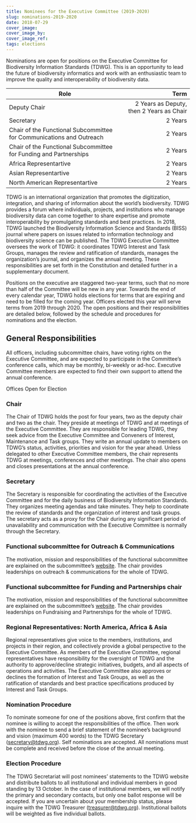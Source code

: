 ```yaml
---
title: Nominees for the Executive Committee (2019-2020)
slug: nominations-2019-2020
date: 2018-07-29
cover_image: 
cover_image_by: 
cover_image_ref: 
tags: elections
---
```


Nominations are open for positions on the Executive Committee for Biodiversity Information Standards (TDWG). 
This is an opportunity to lead the future of biodiversity informatics and work with an enthusiastic team to improve the quality and interoperability of biodiversity data.

| Role        | Term           | 
| ------------- |-------------:|
| Deputy Chair | 2 Years as Deputy, then 2 Years as Chair |
| Secretary | 2 Years      |
| Chair of the Functional Subcommittee for Communications and Outreach | 2 Years |
| Chair of the Functional Subcommittee for Funding and Partnerships | 2 Years |
| Africa Representartive | 2 Years |
| Asian Representartive | 2 Years |
| North American Representartive | 2 Years |

TDWG is an international organization that promotes the digitization, integration, and sharing of information about the world’s biodiversity. TDWG provides a forum where individuals, projects, and institutions who manage biodiversity data can come together to share expertise and promote interoperability by promulgating standards and best practices. In 2018, TDWG launched the Biodiversity Information Science and Standards (BISS) journal where papers on issues related to information technology and biodiversity science can be published. The TDWG Executive Committee oversees the work of TDWG: it coordinates TDWG Interest and Task Groups, manages the review and ratification of standards, manages the organization’s journal, and organizes the annual meeting. These responsibilities are set forth in the Constitution and detailed further in a supplementary document. 

Positions on the executive are staggered two-year terms, such that no more than half of the Committee will be new in any year. Towards the end of every calendar year, TDWG holds elections for terms that are expiring and need to be filled for the coming year. Officers elected this year will serve terms from 2019 through 2020. The open positions and their responsibilities are detailed below, followed by the schedule and procedures for nominations and the election.

## General Responsibilities
All officers, including subcommittee chairs, have voting rights on the Executive Committee, and are expected to participate in the Committee’s conference calls, which may be monthly, bi-weekly or ad-hoc. Executive Committee members are expected to find their own support to attend the annual conference.

Offices Open for Election

### Chair
The Chair of TDWG holds the post for four years, two as the deputy chair and two as the chair. They preside at meetings of TDWG and at meetings of the Executive Committee. They are responsible for leading TDWG, they seek advice from the Executive Committee and Conveners of Interest, Maintenance and Task groups. They write an annual update to members on TDWG’s status, activities, priorities and vision for the year ahead.
Unless delegated to other Executive Committee members, the chair represents TDWG at  meetings, conferences and other meetings. The chair also opens and closes presentations at the annual conference.

### Secretary
The Secretary is responsible for coordinating the activities of the Executive Committee and for the daily business of Biodiversity Information Standards. They organizes meeting agendas and take minutes. They help to coordinate the review of standards and the organization of interest and task groups. The secretary acts as a proxy for the Chair during any significant period of unavailability and communication with the Executive Committee is normally through the Secretary.

### Functional subcommittee for Outreach & Communications
The motivation, mission and responsibilities of the functional subcommittee are explained on the subcommittee’s [website](https://www.tdwg.org/about/committees/outreach/). The chair provides leaderships on outreach & communications for the whole of TDWG.

### Functional subcommittee for Funding and Partnerships chair
The motivation, mission and responsibilities of the functional subcommittee are explained on the subcommittee’s [website](https://www.tdwg.org/about/committees/fundraising/). The chair provides leaderships on Fundraising and Partnerships for the whole of TDWG.

### Regional Representatives: North America, Africa & Asia
Regional representatives give voice to the members, institutions, and projects in their region, and collectively provide a global perspective to the Executive Committee. As members of the Executive Committee, regional representatives have responsibility for the oversight of TDWG and the authority to approve/decline strategic initiatives, budgets, and all aspects of operations and activities. The Executive Committee also approves or declines the formation of Interest and Task Groups, as well as the ratification of standards and best practice specifications produced by Interest and Task Groups.

### Nomination Procedure
To nominate someone for one of the positions above, first confirm that the nominee is willing to accept the responsibilities of the office.  Then work with the nominee to send a brief statement of the nominee’s background and vision (maximum 400 words) to the TDWG Secretary (secretary@tdwg.org).  Self nominations are accepted.  All nominations must be complete and received before the close of the annual meeting.

### Election Procedure
The TDWG Secretariat will post nominees’ statements to the TDWG website and distribute ballots to all institutional and individual members in good standing by 13 October.  In the case of institutional members, we will notify the primary and secondary contacts, but only one ballot response will be accepted. If you are uncertain about your membership status, please inquire with the TDWG Treasurer (treasurer@tdwg.org). Institutional ballots will be weighted as five individual ballots.
